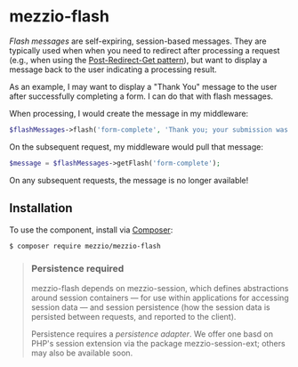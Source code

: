 # mezzio-flash

_Flash messages_ are self-expiring, session-based messages. They are typically
used when when you need to redirect after processing a request (e.g., when using
the [Post-Redirect-Get pattern](https://en.wikipedia.org/wiki/Post/Redirect/Get)),
but want to display a message back to the user indicating a processing result.

As an example, I may want to display a "Thank You" message to the user after
successfully completing a form. I can do that with flash messages.

When processing, I would create the message in my middleware:

```php
$flashMessages->flash('form-complete', 'Thank you; your submission was recorded.');
```

On the subsequent request, my middleware would pull that message:

```php
$message = $flashMessages->getFlash('form-complete');
```

On any subsequent requests, the message is no longer available!

## Installation

To use the component, install via [Composer](https://getcomposer.org):

```bash
$ composer require mezzio/mezzio-flash
```

> ### Persistence required
>
> mezzio-flash depends on mezzio-session, which defines
> abstractions around session containers &mdash; for use within applications for
> accessing session data &mdash; and session persistence (how the session data
> is persisted between requests, and reported to the client).
>
> Persistence requires a _persistence adapter_. We offer one basd on PHP's
> session extension via the package mezzio-session-ext; others may also
> be available soon.

